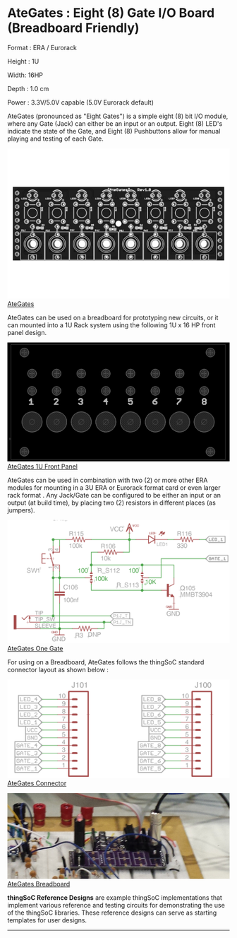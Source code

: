# AteGates : Eight (8) Gate I/O Board (Breadboard Friendly) 

Format : ERA / Eurorack

Height : 1U 

Width: 16HP

Depth : 1.0 cm

Power : 3.3V/5.0V capable (5.0V Eurorack default)

AteGates (pronounced as "Eight Gates") is a simple eight (8) bit I/O module,
where any Gate (Jack) can either be an input or an output.
Eight (8) LED's indicate the state of the Gate, and Eight (8) Pushbuttons allow
for manual playing and testing of each Gate.

[![thingSoC AteGates](https://github.com/PatternAgents/AteGates/blob/master/AteGates/images/AteGates_top.png?raw=true)AteGates](https://github.com/patternagents/AteGates)

AteGates can be used on a breadboard for prototyping new circuits,
or it can mounted into a 1U Rack system using the following 1U x 16 HP front panel design.

[![AteGates 1U Front Panel](https://github.com/PatternAgents/AteGates/blob/master/AteGates/images/AteGates_panel.png?raw=true)AteGates 1U Front Panel](https://github.com/patternagents/AteGates)

AteGates can be used in combination with two (2) or more other ERA modules
for mounting in a 3U ERA or Eurorack format card or even larger rack format
.
Any Jack/Gate can be configured to be either an input or an output (at build time),
by placing two (2) resistors in different places (as jumpers).

[![AteGates One Gate](https://github.com/PatternAgents/AteGates/blob/master/AteGates/images/OneGate.png?raw=true)AteGates One Gate](https://github.com/patternagents/AteGates)

For using on a Breadboard, AteGates follows the thingSoC standard connector layout as shown below :

[![AteGates Connector](https://github.com/PatternAgents/AteGates/blob/master/AteGates/images/AteGates_connector_sch.png?raw=true)AteGates Connector](https://github.com/patternagents/AteGates)

[![AteGates Breadboard](https://github.com/PatternAgents/AteGates/blob/master/AteGates/images/AteGates_bb.png?raw=true)AteGates Breadboard](https://github.com/patternagents/AteGates)


**thingSoC Reference Designs** are example thingSoC implementations that implement
various reference and testing circuits for demonstrating the use of the thingSoC libraries.
These reference designs can serve as starting templates for user designs.

---------------------------------------

